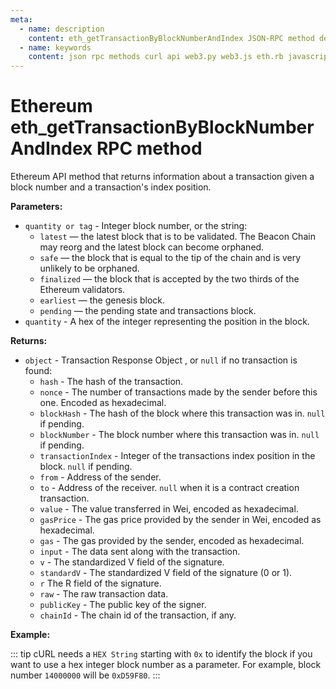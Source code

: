 ```yaml
---
meta:
  - name: description
    content: eth_getTransactionByBlockNumberAndIndex JSON-RPC method details and code examples.
  - name: keywords
    content: json rpc methods curl api web3.py web3.js eth.rb javascript python ruby ethereum 
---
```


# Ethereum eth_getTransactionByBlockNumberAndIndex RPC method

Ethereum API method that returns information about a transaction given a block number and a transaction's index position.  

**Parameters:**  

* `quantity or tag` - Integer block number, or the string:
  * `latest` — the latest block that is to be validated. The Beacon Chain may reorg and the latest block can become orphaned.
  * `safe` — the block that is equal to the tip of the chain and is very unlikely to be orphaned.
  * `finalized` — the block that is accepted by the two thirds of the Ethereum validators.
  * `earliest` — the genesis block.
  * `pending` — the pending state and transactions block.
* `quantity` - A hex of the integer representing the position in the block.

**Returns:** 

* `object` - Transaction Response Object , or `null` if no transaction is found:
  * `hash` - The hash of the transaction. 
  * `nonce` - The number of transactions made by the sender before this one. Encoded as hexadecimal. 
  * `blockHash` - The hash of the block where this transaction was in. `null` if pending. 
  * `blockNumber` - The block number where this transaction was in. `null` if pending. 
  * `transactionIndex` - Integer of the transactions index position in the block. `null` if pending. 
  * `from` - Address of the sender. 
  * `to` - Address of the receiver. `null` when it is a contract creation transaction. 
  * `value` - The value transferred in Wei, encoded as hexadecimal. 
  * `gasPrice` - The gas price provided by the sender in Wei, encoded as hexadecimal. 
  * `gas` - The gas provided by the sender, encoded as hexadecimal. 
  * `input` - The data sent along with the transaction. 
  * `v` - The standardized V field of the signature. 
  * `standardV` - The standardized V field of the signature (0 or 1). 
  * `r` The R field of the signature. 
  * `raw` - The raw transaction data.  
  * `publicKey` - The public key of the signer. 
  * `chainId` - The chain id of the transaction, if any. 

**Example:**

::: tip
cURL needs a `HEX String` starting with `0x` to identify the block if you want to use a hex integer block number as a parameter.
For example, block number `14000000` will be `0xD59F80`.
:::

<CodeSwitcher :languages="{js:'web3.js', py:'web3.py', rb:'eth.rb', cr:'cURL'}">
<template v-slot:js>

``` js
const Web3 = require("web3");
const node_url = "CHAINSTACK_NODE_URL";
const web3 = new Web3(node_url);
web3.eth.getTransactionFromBlock(14806883, 214, (err, block) => {
    console.log(block)
})
```

</template>
<template v-slot:py>

``` py
from web3 import Web3  
node_url = "CHAINSTACK_NODE_URL" 
web3 = Web3(Web3.HTTPProvider(node_url)) 
print(web3.eth.get_transaction_by_block(14806883, 214)) # Hex encoded parameters starting with "0x" are accepted as well.
```

</template>
<template v-slot:rb>

``` rb
require "eth"
client = Eth::Client.create "CHAINSTACK_NODE_URL"
response = client.eth_get_transaction_by_block_number_and_index("0xE1EF63", 214)
puts response["result"]
```

</template>
<template v-slot:cr>

``` sh
curl -X POST "CHAINSTACK_NODE_URL" \
  -X POST \
  -H "Content-Type: application/json" \
  --data '{"method":"eth_getTransactionByBlockNumberAndIndex","params":["0xE1EF63", "0xD6"],"id":1,"jsonrpc":"2.0"}'
```

</template>
</CodeSwitcher>
